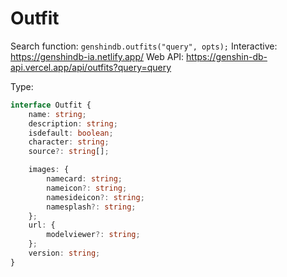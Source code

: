 # Outfit

Search function: `genshindb.outfits("query", opts);`
Interactive: https://genshindb-ia.netlify.app/
Web API: https://genshin-db-api.vercel.app/api/outfits?query=query

Type:
```ts
interface Outfit {
	name: string;
	description: string;
	isdefault: boolean;
	character: string;
	source?: string[];

	images: {
		namecard: string;
		nameicon?: string;
		namesideicon?: string;
		namesplash?: string;
	};
	url: {
		modelviewer?: string;
	};
	version: string;
}```
